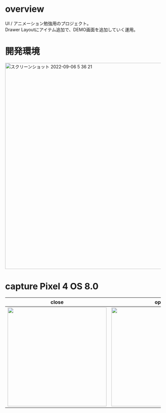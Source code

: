 # overview

UI / アニメーション勉強用のプロジェクト。<br>
Drawer Layoutにアイテム追加で、DEMO画面を追加していく運用。<br>


# 開発環境
<img width="667" alt="スクリーンショット 2022-09-06 5 36 21" src="https://user-images.githubusercontent.com/16476224/188510386-fd3eccdf-f1fe-405f-9c5a-c8690836e11b.png">


# capture Pixel 4 OS 8.0

| close | open |
|----|----|
|<img src="https://user-images.githubusercontent.com/16476224/188509204-06b05e1b-e03b-43dd-b8c8-615388c91ce3.png" width=320 />|<img src="https://user-images.githubusercontent.com/16476224/188509200-4b05ba89-eaf5-4a9c-a844-276de246329e.png" width=320 />|
